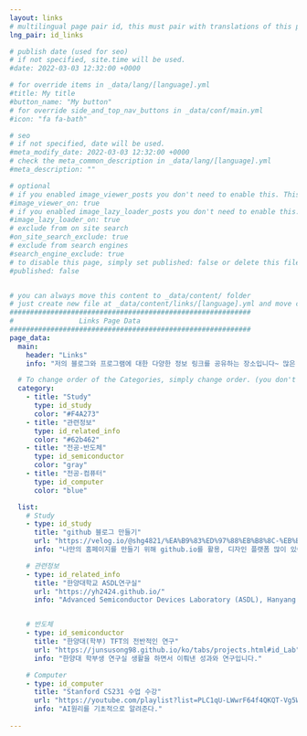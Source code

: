 ```yaml
---
layout: links
# multilingual page pair id, this must pair with translations of this page. (This name must be unique)
lng_pair: id_links

# publish date (used for seo)
# if not specified, site.time will be used.
#date: 2022-03-03 12:32:00 +0000

# for override items in _data/lang/[language].yml
#title: My title
#button_name: "My button"
# for override side_and_top_nav_buttons in _data/conf/main.yml
#icon: "fa fa-bath"

# seo
# if not specified, date will be used.
#meta_modify_date: 2022-03-03 12:32:00 +0000
# check the meta_common_description in _data/lang/[language].yml
#meta_description: ""

# optional
# if you enabled image_viewer_posts you don't need to enable this. This is only if image_viewer_posts = false
#image_viewer_on: true
# if you enabled image_lazy_loader_posts you don't need to enable this. This is only if image_lazy_loader_posts = false
#image_lazy_loader_on: true
# exclude from on site search
#on_site_search_exclude: true
# exclude from search engines
#search_engine_exclude: true
# to disable this page, simply set published: false or delete this file
#published: false


# you can always move this content to _data/content/ folder
# just create new file at _data/content/links/[language].yml and move content below.
###########################################################
#                Links Page Data
###########################################################
page_data:
  main:
    header: "Links"
    info: "저의 블로그와 프로그램에 대한 다양한 정보 링크를 공유하는 장소입니다~ 많은 도음이 되었으면 합니다!"

  # To change order of the Categories, simply change order. (you don't need to change list order.)
  category:
    - title: "Study"
      type: id_study
      color: "#F4A273"
    - title: "관련정보"
      type: id_related_info
      color: "#62b462"
    - title: "전공-반도체"
      type: id_semiconductor
      color: "gray"
    - title: "전공-컴퓨터"
      type: id_computer
      color: "blue"

  list:
    # Study
    - type: id_study
      title: "github 블로그 만들기"
      url: "https://velog.io/@shg4821/%EA%B9%83%ED%97%88%EB%B8%8C-%EB%B8%94%EB%A1%9C%EA%B7%B8-%EB%A7%8C%EB%93%A4%EA%B8%B0-1"
      info: "나만의 홈페이지를 만들기 위해 github.io를 활용, 디자인 플랫폼 많이 있어서 활용하기 편함"

    # 관련정보
    - type: id_related_info
      title: "한양대학교 ASDL연구실"
      url: "https://yh2424.github.io/"
      info: "Advanced Semiconductor Devices Laboratory (ASDL), Hanyang University (Jun.2021 ~Jan.2022) - [김영현교수님]"


    # 반도체
    - type: id_semiconductor
      title: "한양대(학부) TFT의 전반적인 연구"
      url: "https://junsusong98.github.io/ko/tabs/projects.html#id_Lab"
      info: "한양대 학부생 연구실 생활을 하면서 이뤄낸 성과와 연구입니다."

    # Computer
    - type: id_computer
      title: "Stanford CS231 수업 수강"
      url: "https://youtube.com/playlist?list=PLC1qU-LWwrF64f4QKQT-Vg5Wr4qEE1Zxk"
      info: "AI원리를 기초적으로 알려준다."
    
---
```

